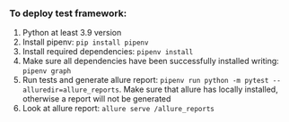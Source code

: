### To deploy test framework:
1. Python at least 3.9 version
2. Install pipenv: `pip install pipenv`
3. Install required dependencies: `pipenv install`
4. Make sure all dependencies have been successfully installed writing: `pipenv graph`
5. Run tests and generate allure report: `pipenv run python -m pytest --alluredir=allure_reports`. Make sure that allure has locally installed, otherwise a report will not be generated
6. Look at allure report: `allure serve /allure_reports`  